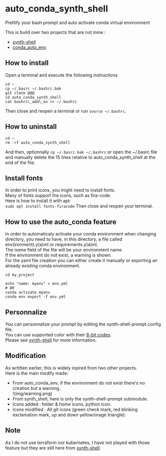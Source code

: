 # auto_conda_synth_shell

Prettify your bash prompt and auto activate conda virtual environment  

This is build over two projects that are not mine :  

- [synth-shell](https://github.com/andresgongora/synth-shell)  
- [conda_auto_env](https://albertotb.com/Git-prompt-with-conda-and-conda-auto-env/)  

## How to install

Open a terminal and execute the following instructions  

```
cd ~
cp ~/.basrc ~/.bashrc.bak
git clone @@@
cd auto_conda_synth_shell
cat bashrc\_add\_on >> ~/.bashrc
```

Then close and reopen a terminal or run `source ~/.bashrc`.  

## How to uninstall

```
cd ~
rm -rf auto_conda_synth_shell
```

And then, optionnally `cp ~/.basrc.bak ~/.bashrc` or open the ~/.basrc file and manually delete the 15 lines relative to auto\_conda\_synth\_shell at the end of the file.

## Install fonts

In order to print icons, you might need to install fonts.  
Many of fonts support the icons, such as fira-code.  
Here is how to install it with apt:  
`sudo apt install fonts-firacode`
Then close and reopen your terminal.  

## How to use the auto_conda feature

In order to automaticaly activate your conda environment when changing directory, you need to have, in this directory, a file called env(ironment).y(a)ml or requirements.y(a)ml.  
The _name_ field of the file will be your environment name.  
If the environment do not exist, a warning is shown.  
For the yaml file creation you can either create it manually or exporting an already existing conda environment.  

```
cd my_project

echo "name: myenv" > env.yml
# OR
conda activate myenv
conda env export -f env.yml
```

## Personnalize

You can personnalize your prompt by editing the synth-shell-prompt.config file.  
You can use supported color with their [8-bit codes](https://en.wikipedia.org/wiki/ANSI_escape_code#8-bit).  
Please see [synth-shell](https://github.com/andresgongora/synth-shell) for more information.  

## Modification

As wrtitten earlier, this is widely inpired from two other projects.  
Here is the main modify made:  
- From auto\_conda\_env, if the environment do not exist there's no creation but a warning.  
!(img/warning.png)
- From synth_shell, here is only the synth-shell-prompt submodule.  
- Icons added : folder & home icons, python icon.  
- Icons modified : All git icons (green check mark, red blinking exclamation mark, up and down yellow/orage triangle).  

## Note

As I do not use terraform nor kubernetes, I have not played with those feature but they are still here from [synth-shell](https://github.com/andresgongora/synth-shell).  

